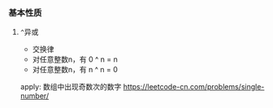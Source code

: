 ### 基本性质

1. `^`异或 

   - 交换律
   - 对任意整数n，有 0 ^ n = n
   - 对任意整数n，有 n ^ n = 0

   apply: 数组中出现奇数次的数字 https://leetcode-cn.com/problems/single-number/

   

